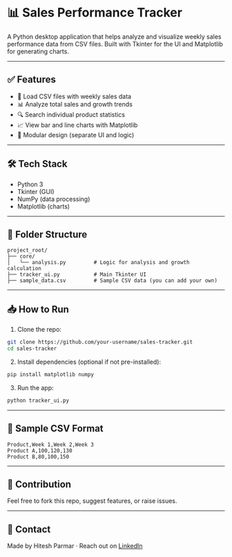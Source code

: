 # 📊 Sales Performance Tracker

A Python desktop application that helps analyze and visualize weekly sales performance data from CSV files. Built with Tkinter for the UI and Matplotlib for generating charts.

---

## ✅ Features

* 📁 Load CSV files with weekly sales data
* 📊 Analyze total sales and growth trends
* 🔍 Search individual product statistics
* 📈 View bar and line charts with Matplotlib
* 🧱 Modular design (separate UI and logic)

---

## 🛠️ Tech Stack

* Python 3
* Tkinter (GUI)
* NumPy (data processing)
* Matplotlib (charts)

---

## 📂 Folder Structure

```
project_root/
├── core/
│   └── analysis.py         # Logic for analysis and growth calculation
├── tracker_ui.py           # Main Tkinter UI
├── sample_data.csv         # Sample CSV data (you can add your own)
```

---

## 📥 How to Run

1. Clone the repo:

```bash
git clone https://github.com/your-username/sales-tracker.git
cd sales-tracker
```

2. Install dependencies (optional if not pre-installed):

```bash
pip install matplotlib numpy
```

3. Run the app:

```bash
python tracker_ui.py
```

---

## 🧪 Sample CSV Format

```
Product,Week 1,Week 2,Week 3
Product A,100,120,130
Product B,80,100,150
```

---

## 🙌 Contribution

Feel free to fork this repo, suggest features, or raise issues.

---

## 📧 Contact

Made by Hitesh Parmar · Reach out on [LinkedIn](https://www.linkedin.com/in/hiteshparmar18/)
